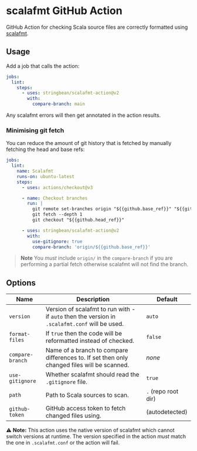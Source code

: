# scalafmt GitHub Action

GitHub Action for checking Scala source files are correctly formatted using
[scalafmt](https://scalameta.org/scalafmt/).

## Usage

Add a job that calls the action:

```yaml
jobs:
  lint:
    steps:
      - uses: stringbean/scalafmt-action@v2
        with:
          compare-branch: main
```

Any scalafmt errors will then get annotated in the action results.

### Minimising git fetch

You can reduce the amount of git history that is fetched by manually fetching the head and base refs:

```yaml
jobs:
  lint:
    name: Scalafmt
    runs-on: ubuntu-latest
    steps:
      - uses: actions/checkout@v3

      - name: Checkout branches
        run: |
          git remote set-branches origin "${{github.base_ref}}" "${{github.head_ref}}"
          git fetch --depth 1
          git checkout "${{github.head_ref}}"

      - uses: stringbean/scalafmt-action@v2
        with:
          use-gitignore: true
          compare-branch: 'origin/${{github.base_ref}}'
```

> **Note**
> You _must_ include `origin/` in the `compare-branch` if you are performing a partial fetch otherwise
> scalafmt will not find the branch.

## Options

| Name             | Description                                                                                    | Default             |
| ---------------- | ---------------------------------------------------------------------------------------------- | ------------------- |
| `version`        | Version of scalafmt to run with - if `auto` then the version in `.scalafmt.conf` will be used. | `auto`              |
| `format-files`   | If `true` then the code will be reformatted instead of checked.                                | `false`             |
| `compare-branch` | Name of a branch to compare differences to. If set then only changed files will be scanned.    | _none_              |
| `use-gitignore`  | Whether scalafmt should read the `.gitignore` file.                                            | `true`              |
| `path`           | Path to Scala sources to scan.                                                                 | `.` (repo root dir) |
| `github-token`   | GitHub access token to fetch changed files using.                                              | (autodetected)      |

:warning: **Note:** This action uses the native version of scalafmt which cannot switch versions at
runtime. The version specified in the action _must_ match the one in `.scalafmt.conf` or the action
will fail.
